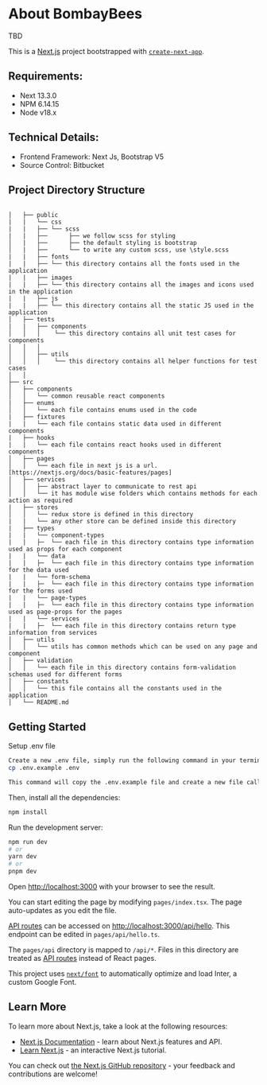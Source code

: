 # About BombayBees

TBD

This is a [Next.js](https://nextjs.org/) project bootstrapped
with [`create-next-app`](https://github.com/vercel/next.js/tree/canary/packages/create-next-app).

## Requirements:

-   Next 13.3.0
-   NPM 6.14.15
-   Node v18.x

## Technical Details:

-   Frontend Framework: Next Js, Bootstrap V5
-   Source Control: Bitbucket

## Project Directory Structure

```

│   ├── public
|   |   └── css
|   |   ├── └── scss
|   |   ├──      ├── we follow scss for styling
│   |   ├──      ├── the default styling is bootstrap
│   |   ├──      └── to write any custom scss, use \style.scss
|   |   ├── fonts
|   |   ├── └── this directory contains all the fonts used in the application
|   |   ├── images
|   |   ├── └── this directory contains all the images and icons used in the application
|   |   ├── js
|   |   ├── └── this directory contains all the static JS used in the application
│   ├── tests
|   |   ├── components
│   │   │    └── this directory contains all unit test cases for components
│   │   │
│   │   ├── utils
│   │   │    └── this directory contains all helper functions for test cases
│   │ 
├── src
│   ├── components
│   │   └── common reusable react components
|   ├── enums
│   │   └── each file contains enums used in the code
|   ├── fixtures
|   |   └── each file contains static data used in different components
|   ├── hooks
|   |   └── each file contains react hooks used in different components
│   ├── pages
│   │   └── each file in next js is a url. [https://nextjs.org/docs/basic-features/pages]
│   ├── services
│   │   ├── abstract layer to communicate to rest api
│   │   └── it has module wise folders which contains methods for each action as required
|   ├── stores
│   │   └── redux store is defined in this directory
|   |   └── any other store can be defined inside this directory
|   ├── types
|   |   └── component-types
|   |   ├─  └── each file in this directory contains type information used as props for each component
|   |   └── data
|   |   ├─  └── each file in this directory contains type information for the data used
|   |   └── form-schema
|   |   ├─  └── each file in this directory contains type information for the forms used
|   |   └── page-types
|   |   ├─  └── each file in this directory contains type information used as page-props for the pages
|   |   └── services
|   |   ├─  └── each file in this directory contains return type information from services
│   ├── utils
│   │   └── utils has common methods which can be used on any page and component
│   ├── validation
│   │   └── each file in this directory contains form-validation schemas used for different forms
│   ├── constants
│   │   └── this file contains all the constants used in the application
│   └── README.md
```

## Getting Started

Setup .env file

```bash
Create a new .env file, simply run the following command in your terminal:
cp .env.example .env

This command will copy the .env.example file and create a new file called .env. You can then edit the new .env file to include the necessary values for your application.
```

Then, install all the dependencies:

```bash
npm install
```

Run the development server:

```bash
npm run dev
# or
yarn dev
# or
pnpm dev
```

Open [http://localhost:3000](http://localhost:3000) with your browser to see the result.

You can start editing the page by modifying `pages/index.tsx`. The page auto-updates as you edit the file.

[API routes](https://nextjs.org/docs/api-routes/introduction) can be accessed on [http://localhost:3000/api/hello](http://localhost:3000/api/hello). This endpoint can be edited in `pages/api/hello.ts`.

The `pages/api` directory is mapped to `/api/*`. Files in this directory are treated as [API routes](https://nextjs.org/docs/api-routes/introduction) instead of React pages.

This project uses [`next/font`](https://nextjs.org/docs/basic-features/font-optimization) to automatically optimize and load Inter, a custom Google Font.

## Learn More

To learn more about Next.js, take a look at the following resources:

- [Next.js Documentation](https://nextjs.org/docs) - learn about Next.js features and API.
- [Learn Next.js](https://nextjs.org/learn) - an interactive Next.js tutorial.

You can check out [the Next.js GitHub repository](https://github.com/vercel/next.js/) - your feedback and contributions are welcome!